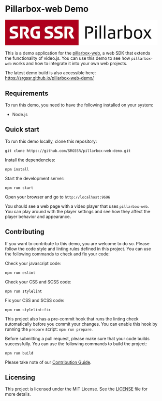 # Pillarbox-web Demo

![Pillarbox logo](README-images/logo.jpg)

This is a demo application for the [pillarbox-web](https://github.com/SRGSSR/pillarbox-web), a web
SDK that extends the functionality of video.js. You can use this demo to see how `pillarbox-web`
works and how to integrate it into your own web projects.

The latest demo build is also accessible here: https://srgssr.github.io/pillarbox-web-demo/

## Requirements

To run this demo, you need to have the following installed on your system:

- Node.js

## Quick start

To run this demo locally, clone this repository:

```shell
git clone https://github.com/SRGSSR/pillarbox-web-demo.git
```

Install the dependencies:

```shell
npm install
```

Start the development server:

```shell
npm run start
```

Open your browser and go to `http://localhost:9696`

You should see a web page with a video player that uses `pillarbox-web`. You can play around with
the player settings and see how they affect the player behavior and appearance.

## Contributing

If you want to contribute to this demo, you are welcome to do so. Please follow the code style and
linting rules defined in this project. You can use the following commands to check and fix your
code:

Check your javascript code:
```shell
npm run eslint
```

Check your CSS and SCSS code:
```shell
npm run stylelint
```

Fix your CSS and SCSS code:
```shell
npm run stylelint:fix
```

This project also has a pre-commit hook that runs the linting check automatically before you commit
your changes. You can enable this hook by running the `prepare` script: `npm run prepare`.

Before submitting a pull request, please make sure that your code builds successfully. You can use
the following commands to build the project:
```shell
npm run build
```

Please take note of our [Contribution Guide](CONTRIBUTING.md).

## Licensing

This project is licensed under the MIT License. See the [LICENSE](../LICENSE) file for more details.
